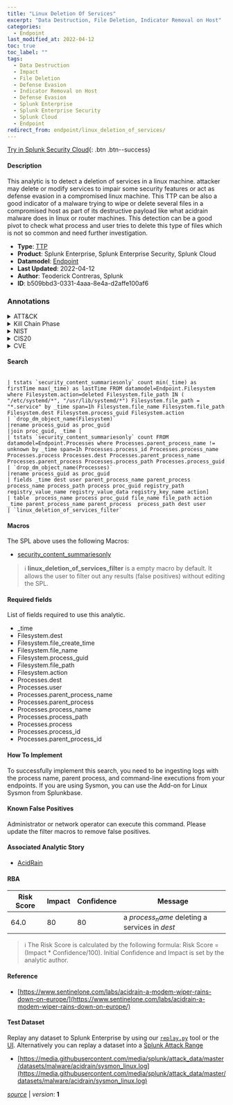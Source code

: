 ```yaml
---
title: "Linux Deletion Of Services"
excerpt: "Data Destruction, File Deletion, Indicator Removal on Host"
categories:
  - Endpoint
last_modified_at: 2022-04-12
toc: true
toc_label: ""
tags:
  - Data Destruction
  - Impact
  - File Deletion
  - Defense Evasion
  - Indicator Removal on Host
  - Defense Evasion
  - Splunk Enterprise
  - Splunk Enterprise Security
  - Splunk Cloud
  - Endpoint
redirect_from: endpoint/linux_deletion_of_services/
---
```




[Try in Splunk Security Cloud](https://www.splunk.com/en_us/cyber-security.html){: .btn .btn--success}

#### Description

This analytic is to detect a deletion of services in a linux machine. attacker may delete or modify services to impair some security features or act as defense evasion in a compromised linux machine. This TTP can be also a good indicator of a malware trying to wipe or delete several files in a compromised host as part of its destructive payload like what acidrain malware does in linux or router machines. This detection can be a good pivot to check what process and user tries to delete this type of files which is not so common and need further investigation.

- **Type**: [TTP](https://github.com/splunk/security_content/wiki/Detection-Analytic-Types)
- **Product**: Splunk Enterprise, Splunk Enterprise Security, Splunk Cloud
- **Datamodel**: [Endpoint](https://docs.splunk.com/Documentation/CIM/latest/User/Endpoint)
- **Last Updated**: 2022-04-12
- **Author**: Teoderick Contreras, Splunk
- **ID**: b509bbd3-0331-4aaa-8e4a-d2affe100af6

### Annotations
<details>
  <summary>ATT&CK</summary>

<div markdown="1">

#### [ATT&CK](https://attack.mitre.org/)

| ID          | Technique   | Tactic         |
| ----------- | ----------- |--------------- |
| [T1485](https://attack.mitre.org/techniques/T1485/) | Data Destruction | Impact |

| [T1070.004](https://attack.mitre.org/techniques/T1070/004/) | File Deletion | Defense Evasion |

| [T1070](https://attack.mitre.org/techniques/T1070/) | Indicator Removal on Host | Defense Evasion |

</div>
</details>


<details>
  <summary>Kill Chain Phase</summary>

<div markdown="1">

* Exploitation


</div>
</details>


<details>
  <summary>NIST</summary>

<div markdown="1">

* DE.CM



</div>
</details>

<details>
  <summary>CIS20</summary>

<div markdown="1">

* CIS 3
* CIS 5
* CIS 16



</div>
</details>

<details>
  <summary>CVE</summary>

<div markdown="1">


</div>
</details>


#### Search

```

| tstats `security_content_summariesonly` count min(_time) as firstTime max(_time) as lastTime FROM datamodel=Endpoint.Filesystem where Filesystem.action=deleted Filesystem.file_path IN ( "/etc/systemd/*", "/usr/lib/systemd/*") Filesystem.file_path = "*.service" by _time span=1h Filesystem.file_name Filesystem.file_path Filesystem.dest Filesystem.process_guid Filesystem.action 
| `drop_dm_object_name(Filesystem)` 
|rename process_guid as proc_guid 
|join proc_guid, _time [ 
| tstats `security_content_summariesonly` count FROM datamodel=Endpoint.Processes where Processes.parent_process_name != unknown by _time span=1h Processes.process_id Processes.process_name Processes.process Processes.dest Processes.parent_process_name Processes.parent_process Processes.process_path Processes.process_guid 
| `drop_dm_object_name(Processes)` 
|rename process_guid as proc_guid 
| fields _time dest user parent_process_name parent_process process_name process_path process proc_guid registry_path registry_value_name registry_value_data registry_key_name action] 
| table  process_name process proc_guid file_name file_path action _time parent_process_name parent_process  process_path dest user 
| `linux_deletion_of_services_filter`
```

#### Macros
The SPL above uses the following Macros:
* [security_content_summariesonly](https://github.com/splunk/security_content/blob/develop/macros/security_content_summariesonly.yml)

> :information_source:
> **linux_deletion_of_services_filter** is a empty macro by default. It allows the user to filter out any results (false positives) without editing the SPL.



#### Required fields
List of fields required to use this analytic.
* _time
* Filesystem.dest
* Filesystem.file_create_time
* Filesystem.file_name
* Filesystem.process_guid
* Filesystem.file_path
* Filesystem.action
* Processes.dest
* Processes.user
* Processes.parent_process_name
* Processes.parent_process
* Processes.process_name
* Processes.process_path
* Processes.process
* Processes.process_id
* Processes.parent_process_id



#### How To Implement
To successfully implement this search, you need to be ingesting logs with the process name, parent process, and command-line executions from your endpoints. If you are using Sysmon, you can use the Add-on for Linux Sysmon from Splunkbase.
#### Known False Positives
Administrator or network operator can execute this command. Please update the filter macros to remove false positives.

#### Associated Analytic Story
* [AcidRain](/stories/acidrain)




#### RBA

| Risk Score  | Impact      | Confidence   | Message      |
| ----------- | ----------- |--------------|--------------|
| 64.0 | 80 | 80 | a $process_name$ deleting a services in $dest$ |


> :information_source:
> The Risk Score is calculated by the following formula: Risk Score = (Impact * Confidence/100). Initial Confidence and Impact is set by the analytic author.


#### Reference

* [https://www.sentinelone.com/labs/acidrain-a-modem-wiper-rains-down-on-europe/](https://www.sentinelone.com/labs/acidrain-a-modem-wiper-rains-down-on-europe/)



#### Test Dataset
Replay any dataset to Splunk Enterprise by using our [`replay.py`](https://github.com/splunk/attack_data#using-replaypy) tool or the [UI](https://github.com/splunk/attack_data#using-ui).
Alternatively you can replay a dataset into a [Splunk Attack Range](https://github.com/splunk/attack_range#replay-dumps-into-attack-range-splunk-server)

* [https://media.githubusercontent.com/media/splunk/attack_data/master/datasets/malware/acidrain/sysmon_linux.log](https://media.githubusercontent.com/media/splunk/attack_data/master/datasets/malware/acidrain/sysmon_linux.log)



[*source*](https://github.com/splunk/security_content/tree/develop/detections/endpoint/linux_deletion_of_services.yml) \| *version*: **1**